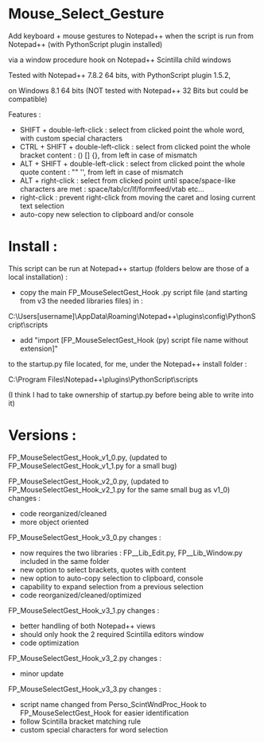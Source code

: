 # Mouse_Select_Gesture

Add keyboard + mouse gestures to Notepad++ when the script is run from Notepad++ (with PythonScript plugin installed)

via a window procedure hook on Notepad++ Scintilla child windows


Tested with Notepad++ 7.8.2 64 bits, with PythonScript plugin 1.5.2,

on Windows 8.1 64 bits (NOT tested with Notepad++ 32 Bits but could be compatible)


Features :
  * SHIFT + double-left-click        : select from clicked point the whole word, with custom special characters
  * CTRL + SHIFT + double-left-click : select from clicked point the whole bracket content : () [] {}, from left in case of mismatch
  * ALT + SHIFT + double-left-click  : select from clicked point the whole quote content : "" '', from left in case of mismatch
  * ALT + right-click                : select from clicked point until space/space-like characters are met : space/tab/cr/lf/formfeed/vtab etc...
  * right-click                      : prevent right-click from moving the caret and losing current text selection
  * auto-copy new selection to clipboard and/or console


# Install :

This script can be run at Notepad++ startup (folders below are those of a local installation) : 

* copy the main FP_MouseSelectGest_Hook .py script file (and starting from v3 the needed libraries files) in :

C:\Users\[username]\AppData\Roaming\Notepad++\plugins\config\PythonScript\scripts

* add "import [FP_MouseSelectGest_Hook (py) script file name without extension]"

to the startup.py file located, for me, under the Notepad++ install folder :

C:\Program Files\Notepad++\plugins\PythonScript\scripts

(I think I had to take ownership of startup.py before being able to write into it)


# Versions :

FP_MouseSelectGest_Hook_v1_0.py, (updated to FP_MouseSelectGest_Hook_v1_1.py for a small bug)

FP_MouseSelectGest_Hook_v2_0.py, (updated to FP_MouseSelectGest_Hook_v2_1.py for the same small bug as v1_0)
changes :
* code reorganized/cleaned
* more object oriented

FP_MouseSelectGest_Hook_v3_0.py
changes :
* now requires the two libraries : FP__Lib_Edit.py, FP__Lib_Window.py included in the same folder
* new option to select brackets, quotes with content
* new option to auto-copy selection to clipboard, console
* capability to expand selection from a previous selection
* code reorganized/cleaned/optimized

FP_MouseSelectGest_Hook_v3_1.py
changes :
* better handling of both Notepad++ views
* should only hook the 2 required Scintilla editors window
* code optimization

FP_MouseSelectGest_Hook_v3_2.py
changes :
* minor update

FP_MouseSelectGest_Hook_v3_3.py
changes :
* script name changed from Perso_ScintWndProc_Hook to FP_MouseSelectGest_Hook for easier identification
* follow Scintilla bracket matching rule
* custom special characters for word selection

